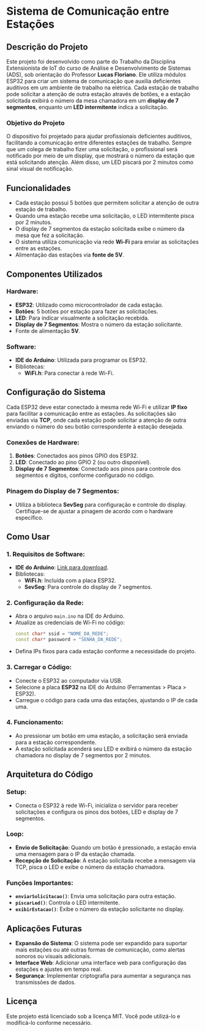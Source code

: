
# Sistema de Comunicação entre Estações

## Descrição do Projeto

Este projeto foi desenvolvido como parte do Trabalho da Disciplina Extensionista de IoT do curso de Análise e Desenvolvimento de Sistemas (ADS), sob orientação do Professor **Lucas Floriano**. Ele utiliza módulos ESP32 para criar um sistema de comunicação que auxilia deficientes auditivos em um ambiente de trabalho na elétrica. Cada estação de trabalho pode solicitar a atenção de outra estação através de botões, e a estação solicitada exibirá o número da mesa chamadora em um **display de 7 segmentos**, enquanto um **LED intermitente** indica a solicitação.

### Objetivo do Projeto

O dispositivo foi projetado para ajudar profissionais deficientes auditivos, facilitando a comunicação entre diferentes estações de trabalho. Sempre que um colega de trabalho fizer uma solicitação, o profissional será notificado por meio de um display, que mostrará o número da estação que está solicitando atenção. Além disso, um LED piscará por 2 minutos como sinal visual de notificação.

## Funcionalidades

- Cada estação possui 5 botões que permitem solicitar a atenção de outra estação de trabalho.
- Quando uma estação recebe uma solicitação, o LED intermitente pisca por 2 minutos.
- O display de 7 segmentos da estação solicitada exibe o número da mesa que fez a solicitação.
- O sistema utiliza comunicação via rede **Wi-Fi** para enviar as solicitações entre as estações.
- Alimentação das estações via **fonte de 5V**.

## Componentes Utilizados

### Hardware:
- **ESP32**: Utilizado como microcontrolador de cada estação.
- **Botões**: 5 botões por estação para fazer as solicitações.
- **LED**: Para indicar visualmente a solicitação recebida.
- **Display de 7 Segmentos**: Mostra o número da estação solicitante.
- Fonte de alimentação **5V**.

### Software:
- **IDE do Arduino**: Utilizada para programar os ESP32.
- Bibliotecas:
  - **WiFi.h**: Para conectar à rede Wi-Fi.

## Configuração do Sistema

Cada ESP32 deve estar conectado à mesma rede Wi-Fi e utilizar **IP fixo** para facilitar a comunicação entre as estações. As solicitações são enviadas via **TCP**, onde cada estação pode solicitar a atenção de outra enviando o número do seu botão correspondente à estação desejada.

### Conexões de Hardware:
1. **Botões**: Conectados aos pinos GPIO dos ESP32.
2. **LED**: Conectado ao pino GPIO 2 (ou outro disponível).
3. **Display de 7 Segmentos**: Conectado aos pinos para controle dos segmentos e dígitos, conforme configurado no código.

### Pinagem do Display de 7 Segmentos:
- Utiliza a biblioteca **SevSeg** para configuração e controle do display. Certifique-se de ajustar a pinagem de acordo com o hardware específico.

## Como Usar

### 1. Requisitos de Software:
- **IDE do Arduino**: [Link para download](https://www.arduino.cc/en/software).
- Bibliotecas:
  - **WiFi.h**: Incluída com a placa ESP32.
  - **SevSeg**: Para controle do display de 7 segmentos.

### 2. Configuração da Rede:
- Abra o arquivo `main.ino` na IDE do Arduino.
- Atualize as credenciais de Wi-Fi no código:
  ```cpp
  const char* ssid = "NOME_DA_REDE";
  const char* password = "SENHA_DA_REDE";
  ```
- Defina IPs fixos para cada estação conforme a necessidade do projeto.

### 3. Carregar o Código:
- Conecte o ESP32 ao computador via USB.
- Selecione a placa **ESP32** na IDE do Arduino (Ferramentas > Placa > ESP32).
- Carregue o código para cada uma das estações, ajustando o IP de cada uma.

### 4. Funcionamento:
- Ao pressionar um botão em uma estação, a solicitação será enviada para a estação correspondente.
- A estação solicitada acenderá seu LED e exibirá o número da estação chamadora no display de 7 segmentos por 2 minutos.

## Arquitetura do Código

### Setup:
- Conecta o ESP32 à rede Wi-Fi, inicializa o servidor para receber solicitações e configura os pinos dos botões, LED e display de 7 segmentos.

### Loop:
- **Envio de Solicitação**: Quando um botão é pressionado, a estação envia uma mensagem para o IP da estação chamada.
- **Recepção de Solicitação**: A estação solicitada recebe a mensagem via TCP, pisca o LED e exibe o número da estação chamadora.

### Funções Importantes:
- **`enviarSolicitacao()`**: Envia uma solicitação para outra estação.
- **`piscarLed()`**: Controla o LED intermitente.
- **`exibirEstacao()`**: Exibe o número da estação solicitante no display.

## Aplicações Futuras

- **Expansão do Sistema**: O sistema pode ser expandido para suportar mais estações ou até outras formas de comunicação, como alertas sonoros ou visuais adicionais.
- **Interface Web**: Adicionar uma interface web para configuração das estações e ajustes em tempo real.
- **Segurança**: Implementar criptografia para aumentar a segurança nas transmissões de dados.

## Licença

Este projeto está licenciado sob a licença MIT. Você pode utilizá-lo e modificá-lo conforme necessário.
